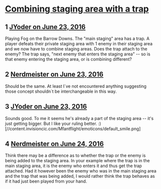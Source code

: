# [Combining staging area with a trap](https://community.fantasyflightgames.com/topic/223289-combining-staging-area-with-a-trap/)

## 1 [JYoder on June 23, 2016](https://community.fantasyflightgames.com/topic/223289-combining-staging-area-with-a-trap/?do=findComment&comment=2278596)

Playing Fog on the Barrow Downs. The "main staging" area has a trap. A player defeats their private staging area with 1 enemy in their staging area and we now have to combine staging areas. Does the trap attach to the enemy? The trap says, "next enemy that enters the staging area" -- so is that enemy entering the staging area, or is combining different?

## 2 [Nerdmeister on June 23, 2016](https://community.fantasyflightgames.com/topic/223289-combining-staging-area-with-a-trap/?do=findComment&comment=2278644)

Should be the same. At least I´ve not encountered anything suggesting those concept shouldn´t be interchangeable in this way.

## 3 [JYoder on June 23, 2016](https://community.fantasyflightgames.com/topic/223289-combining-staging-area-with-a-trap/?do=findComment&comment=2279161)

Sounds good. To me it seems he's already a part of the staging area -- it's just getting bigger. But I like your ruling better. :) [//content.invisioncic.com/Mfantflight/emoticons/default_smile.png]

## 4 [Nerdmeister on June 24, 2016](https://community.fantasyflightgames.com/topic/223289-combining-staging-area-with-a-trap/?do=findComment&comment=2280181)

Think there may be a difference as to whether the trap or the enemy is being added to the staging area. In your example where the trap is in the main staging area, it is the enemy who enters it and thus get the trap attached. Had it however been the enemy who was in the main staging area and the trap that was being added, I would rather think the trap behaves as if it had just been played from your hand.

